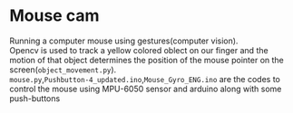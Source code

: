 # Mouse cam
Running a computer mouse using gestures(computer vision). <br/>
Opencv is used to track a yellow colored oblect on our finger and the motion of that object determines the position of the mouse pointer on the screen(`object_movement.py`).<br/>
`mouse.py`,`Pushbutton-4_updated.ino`,`Mouse_Gyro_ENG.ino` are the codes to control the mouse using MPU-6050 sensor and arduino along with some push-buttons
